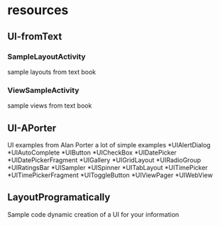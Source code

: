 #  resources 
## UI-fromText
### SampleLayoutActivity
sample layouts from text book
### ViewSampleActivity   
sample views from text book
## UI-APorter
UI examples from Alan Porter a lot of simple examples
*UIAlertDialog
*UIAutoComplete
*UIButton
*UICheckBox
*UIDatePicker
*UIDatePickerFragment
*UIGallery
*UIGridLayout
*UIRadioGroup
*UIRatingsBar
*UISampler
*UISpinner
*UITabLayout
*UITimePicker
*UITimePickerFragment
*UIToggleButton
*UIViewPager
*UIWebView
## LayoutProgramatically
Sample code dynamic creation of a UI for your information
